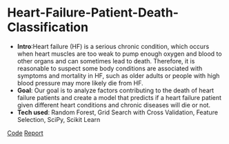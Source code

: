 # Heart-Failure-Patient-Death-Classification

- **Intro**:Heart failure (HF) is a serious chronic condition, which occurs when heart muscles are too weak to pump enough oxygen and blood to other organs and can sometimes lead to death. Therefore, it is reasonable to suspect some body conditions are associated with symptoms and mortality in HF, such as older adults or people with high blood pressure may more likely die from HF. 
- **Goal**: Our goal is to analyze factors contributing to the death of heart failure patients and create a model that predicts if a heart failure patient given different heart conditions and chronic diseases will die or not.
- **Tech used**: Random Forest, Grid Search with Cross Validation, Feature Selection, SciPy, Scikit Learn

[Code](https://github.com/JasmineWang553/Heart-Failure-Patient-Death-Classification/blob/main/Heart%20Failure%20Patient%20Death%20Classification.ipynb)     [Report](https://github.com/JasmineWang553/Heart-Failure-Patient-Death-Classification/blob/main/Data%20Challenge%20written%20report.pdf)

